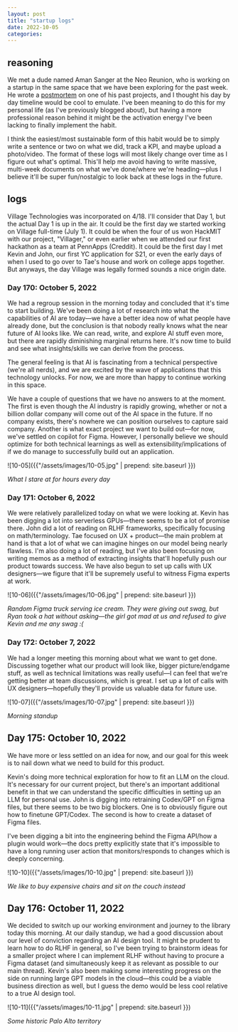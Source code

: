```yaml
---
layout: post
title: "startup logs"
date: 2022-10-05
categories:
---
```

## reasoning
We met a dude named Aman Sanger at the Neo Reunion, who is working on a startup in the same space that we have been exploring for the past week. He wrote a [postmortem](https://amansanger.com/posts/enstil.html) on one of his past projects, and I thought his day by day timeline would be cool to emulate. I've been meaning to do this for my personal life (as I've previously blogged about), but having a more professional reason behind it might be the activation energy I've been lacking to finally implement the habit.

I think the easiest/most sustainable form of this habit would be to simply write a sentence or two on what we did, track a KPI, and maybe upload a photo/video. The format of these logs will most likely change over time as I figure out what's optimal. This'll help me avoid having to write massive, multi-week documents on what we've done/where we're heading—plus I believe it'll be super fun/nostalgic to look back at these logs in the future.

## logs

Village Technologies was incorporated on 4/18. I'll consider that Day 1, but the actual Day 1 is up in the air. It could be the first day we started working on Village full-time (July 1). It could be when the four of us won HackMIT with our project, "Villager," or even earlier when we attended our first hackathon as a team at PennApps (Creddit). It could be the first day I met Kevin and John, our first YC application for S21, or even the early days of when I used to go over to Tae's house and work on college apps together. But anyways, the day Village was legally formed sounds a nice origin date.

### Day 170: October 5, 2022

We had a regroup session in the morning today and concluded that it's time to start building. We've been doing a lot of research into what the capabilities of AI are today—we have a better idea now of what people have already done, but the conclusion is that nobody really knows what the near future of AI looks like. We can read, write, and explore AI stuff even more, but there are rapidly diminishing marginal returns here. It's now time to build and see what insights/skills we can derive from the process.

The general feeling is that AI is fascinating from a technical perspective (we're all nerds), and we are excited by the wave of applications that this technology unlocks. For now, we are more than happy to continue working in this space.

We have a couple of questions that we have no answers to at the moment. The first is even though the AI industry is rapidly growing, whether or not a billion dollar company will come out of the AI space in the future. If no company exists, there's nowhere we can position ourselves to capture said company. Another is what exact project we want to build out—for now, we've settled on copilot for Figma. However, I personally believe we should optimize for both technical learnings as well as extensibility/implications of if we do manage to successfully build out an application.

![10-05]({{"/assets/images/10-05.jpg" | prepend: site.baseurl }})

*What I stare at for hours every day*

### Day 171: October 6, 2022

We were relatively parallelized today on what we were looking at. Kevin has been digging a lot into serverless GPUs—there seems to be a lot of promise there. John did a lot of reading on RLHF frameworks, specifically focusing on math/terminology. Tae focused on UX + product—the main problem at hand is that a lot of what we can imagine hinges on our model being nearly flawless. I'm also doing a lot of reading, but I've also been focusing on writing memos as a method of extracting insights that'll hopefully push our product towards success. We have also begun to set up calls with UX designers—we figure that it'll be supremely useful to witness Figma experts at work.

![10-06]({{"/assets/images/10-06.jpg" | prepend: site.baseurl }})

*Random Figma truck serving ice cream. They were giving out swag, but Ryan took a hat without asking—the girl got mad at us and refused to give Kevin and me any swag :(*

### Day 172: October 7, 2022

We had a longer meeting this morning about what we want to get done. Discussing together what our product will look like, bigger picture/endgame stuff, as well as technical limitations was really useful—I can feel that we're getting better at team discussions, which is great. I set up a lot of calls with UX designers—hopefully they'll provide us valuable data for future use.

![10-07]({{"/assets/images/10-07.jpg" | prepend: site.baseurl }})

*Morning standup*

## Day 175: October 10, 2022
We have more or less settled on an idea for now, and our goal for this week is to nail down what we need to build for this product.

Kevin's doing more technical exploration for how to fit an LLM on the cloud. It's necessary for our current project, but there's an important additional benefit in that we can understand the specific difficulties in setting up an LLM for personal use. John is digging into retraining Codex/GPT on Figma files, but there seems to be two big blockers. One is to obviously figure out how to finetune GPT/Codex. The second is how to create a dataset of Figma files.

I've been digging a bit into the engineering behind the Figma API/how a plugin would work—the docs pretty explicitly state that it's impossible to have a long running user action that monitors/responds to changes which is deeply concerning.

![10-10]({{"/assets/images/10-10.jpg" | prepend: site.baseurl }})

*We like to buy expensive chairs and sit on the couch instead*

## Day 176: October 11, 2022
We decided to switch up our working environment and journey to the library today this morning. At our daily standup, we had a good discussion about our level of conviction regarding an AI design tool. It might be prudent to learn how to do RLHF in general, so I've been trying to brainstorm ideas for a smaller project where I can implement RLHF without having to procure a Figma dataset (and simultaneously keep it as relevant as possible to our main thread). Kevin's also been making some interesting progress on the side on running large GPT models in the cloud—this could be a viable business direction as well, but I guess the demo would be less cool relative to a true AI design tool.

![10-11]({{"/assets/images/10-11.jpg" | prepend: site.baseurl }})

*Some historic Palo Alto territory*